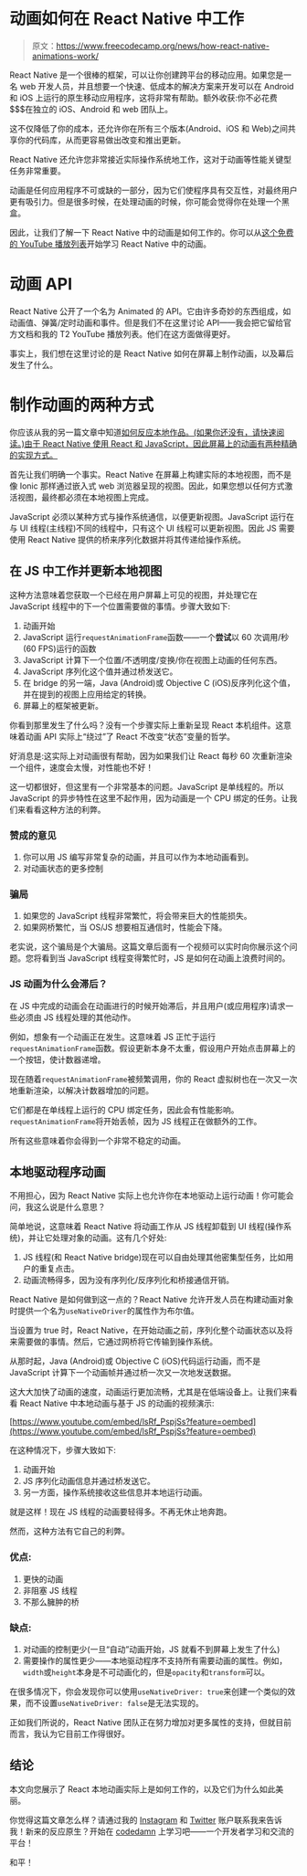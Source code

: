 # 动画如何在 React Native 中工作

> 原文：<https://www.freecodecamp.org/news/how-react-native-animations-work/>

React Native 是一个很棒的框架，可以让你创建跨平台的移动应用。如果您是一名 web 开发人员，并且想要一个快速、低成本的解决方案来开发可以在 Android 和 iOS 上运行的原生移动应用程序，这将非常有帮助。额外收获:你不必花费$$$在独立的 iOS、Android 和 web 团队上。

这不仅降低了你的成本，还允许你在所有三个版本(Android、iOS 和 Web)之间共享你的代码库，从而更容易做出改变和推出更新。

React Native 还允许您非常接近实际操作系统地工作，这对于动画等性能关键型任务非常重要。

动画是任何应用程序不可或缺的一部分，因为它们使程序具有交互性，对最终用户更有吸引力。但是很多时候，在处理动画的时候，你可能会觉得你在处理一个黑盒。

因此，让我们了解一下 React Native 中的动画是如何工作的。你可以从[这个免费的 YouTube 播放列表](https://www.youtube.com/playlist?list=PLYxzS__5yYQmdfEyKDrlG5E0F0u7_iIUo)开始学习 React Native 中的动画。

# 动画 API

React Native 公开了一个名为 Animated 的 API。它由许多奇妙的东西组成，如动画值、弹簧/定时动画和事件。但是我们不在这里讨论 API——我会把它留给官方文档和我的 T2 YouTube 播放列表。他们在这方面做得更好。

事实上，我们想在这里讨论的是 React Native 如何在屏幕上制作动画，以及幕后发生了什么。

# 制作动画的两种方式

你应该从我的另一篇文章中知道[如何反应本地作品。(如果你还没有，请快速阅读。)由于 React Native 使用 React 和 JavaScript，因此屏幕上的动画有两种精确的实现方式。](https://www.freecodecamp.org/news/how-react-native-constructs-app-layouts-and-how-fabric-is-about-to-change-it-dd4cb510d055/)

首先让我们明确一个事实。React Native 在屏幕上构建实际的本地视图，而不是像 Ionic 那样通过嵌入式 web 浏览器呈现的视图。因此，如果您想以任何方式激活视图，最终都必须在本地视图上完成。

JavaScript 必须以某种方式与操作系统通信，以便更新视图。JavaScript 运行在与 UI 线程(主线程)不同的线程中，只有这个 UI 线程可以更新视图。因此 JS 需要使用 React Native 提供的桥来序列化数据并将其传递给操作系统。

## 在 JS 中工作并更新本地视图

这种方法意味着您获取一个已经在用户屏幕上可见的视图，并处理它在 JavaScript 线程中的下一个位置需要做的事情。步骤大致如下:

1.  动画开始
2.  JavaScript 运行`requestAnimationFrame`函数——一个**尝试**以 60 次调用/秒(60 FPS)运行的函数
3.  JavaScript 计算下一个位置/不透明度/变换/你在视图上动画的任何东西。
4.  JavaScript 序列化这个值并通过桥发送它。
5.  在 bridge 的另一端，Java (Android)或 Objective C (iOS)反序列化这个值，并在提到的视图上应用给定的转换。
6.  屏幕上的框架被更新。

你看到那里发生了什么吗？没有一个步骤实际上重新呈现 React 本机组件。这意味着动画 API 实际上“绕过”了 React 不改变“状态”变量的哲学。

好消息是:这实际上对动画很有帮助，因为如果我们让 React 每秒 60 次重新渲染一个组件，速度会太慢，对性能也不好！

这一切都很好，但这里有一个非常基本的问题。JavaScript 是单线程的。所以 JavaScript 的异步特性在这里不起作用，因为动画是一个 CPU 绑定的任务。让我们来看看这种方法的利弊。

### 赞成的意见

1.  你可以用 JS 编写非常复杂的动画，并且可以作为本地动画看到。
2.  对动画状态的更多控制

### 骗局

1.  如果您的 JavaScript 线程非常繁忙，将会带来巨大的性能损失。
2.  如果网桥繁忙，当 OS/JS 想要相互通信时，性能会下降。

老实说，这个骗局是个大骗局。这篇文章后面有一个视频可以实时向你展示这个问题。您将看到当 JavaScript 线程变得繁忙时，JS 是如何在动画上浪费时间的。

### JS 动画为什么会滞后？

在 JS 中完成的动画会在动画进行的时候开始滞后，并且用户(或应用程序)请求一些必须由 JS 线程处理的其他动作。

例如，想象有一个动画正在发生。这意味着 JS 正忙于运行`requestAnimationFrame`函数。假设更新本身不太重，假设用户开始点击屏幕上的一个按钮，使计数器递增。

现在随着`requestAnimationFrame`被频繁调用，你的 React 虚拟树也在一次又一次地重新渲染，以解决计数器增加的问题。

它们都是在单线程上运行的 CPU 绑定任务，因此会有性能影响。`requestAnimationFrame`将开始丢帧，因为 JS 线程正在做额外的工作。

所有这些意味着你会得到一个非常不稳定的动画。

## 本地驱动程序动画

不用担心，因为 React Native 实际上也允许你在本地驱动上运行动画！你可能会问，我这么说是什么意思？

简单地说，这意味着 React Native 将动画工作从 JS 线程卸载到 UI 线程(操作系统)，并让它处理对象的动画。这有几个好处:

1.  JS 线程(和 React Native bridge)现在可以自由处理其他密集型任务，比如用户的重复点击。
2.  动画流畅得多，因为没有序列化/反序列化和桥接通信开销。

React Native 是如何做到这一点的？React Native 允许开发人员在构建动画对象时提供一个名为`useNativeDriver`的属性作为布尔值。

当设置为 true 时，React Native，在开始动画之前，序列化整个动画状态以及将来需要做的事情。然后，它通过网桥将它传输到操作系统。

从那时起，Java (Android)或 Objective C (iOS)代码运行动画，而不是 JavaScript 计算下一个动画帧并通过桥一次又一次地发送数据。

这大大加快了动画的速度，动画运行更加流畅，尤其是在低端设备上。让我们来看看 React Native 中本地动画与基于 JS 的动画的视频演示:

[https://www.youtube.com/embed/lsRf_PspjSs?feature=oembed](https://www.youtube.com/embed/lsRf_PspjSs?feature=oembed)

在这种情况下，步骤大致如下:

1.  动画开始
2.  JS 序列化动画信息并通过桥发送它。
3.  另一方面，操作系统接收这些信息并本地运行动画。

就是这样！现在 JS 线程的动画要轻得多。不再无休止地奔跑。

然而，这种方法有它自己的利弊。

### 优点:

1.  更快的动画
2.  非阻塞 JS 线程
3.  不那么臃肿的桥

### 缺点:

1.  对动画的控制更少(一旦“自动”动画开始，JS 就看不到屏幕上发生了什么)
2.  需要操作的属性更少——本地驱动程序不支持所有需要动画的属性。例如，`width`或`height`本身是不可动画化的，但是`opacity`和`transform`可以。

在很多情况下，你会发现你可以使用`useNativeDriver: true`来创建一个类似的效果，而不设置`useNativeDriver: false`是无法实现的。

正如我们所说的，React Native 团队正在努力增加对更多属性的支持，但就目前而言，我认为它目前工作得很好。

## 结论

本文向您展示了 React 本地动画实际上是如何工作的，以及它们为什么如此美丽。

你觉得这篇文章怎么样？请通过我的 [Instagram](https://instagram.com/mehulmpt) 和 [Twitter](https://twitter.com/mehulmpt) 账户联系我来告诉我！新来的反应原生？开始在 [codedamn](https://codedamn.com) 上学习吧——一个开发者学习和交流的平台！

和平！